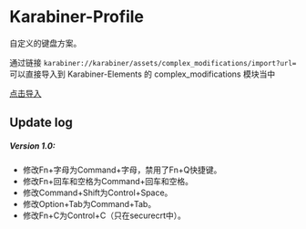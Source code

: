 # Karabiner-Profile

自定义的键盘方案。

通过链接 `karabiner://karabiner/assets/complex_modifications/import?url=` 可以直接导入到 Karabiner-Elements 的 complex_modifications 模块当中

[点击导入](karabiner://karabiner/assets/complex_modifications/import?url=https://raw.githubusercontent.com/clm0081/karabiner-profile/master/RomansProfile.json)

## Update log
  
##### Version 1.0: 

* 修改Fn+字母为Command+字母，禁用了Fn+Q快捷键。
* 修改Fn+回车和空格为Command+回车和空格。
* 修改Command+Shift为Control+Space。
* 修改Option+Tab为Command+Tab。
* 修改Fn+C为Control+C（只在securecrt中）。